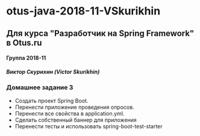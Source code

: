 # otus-java-2018-11-VSkurikhin
## Для курса "Разработчик на Spring Framework" в Otus.ru

#### Группа 2018-11
##### Виктор Скурихин (Victor Skurikhin)


### Домашнее задание 3
 * Создать проект Spring Boot.
 * Перенести приложение проведения опросов.
 * Перенести все свойства в application.yml.
 * Сделать собственный баннер для приложения
 * Перенести тесты и использовать spring-boot-test-starter